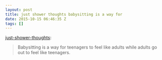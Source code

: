 ```yaml
---
layout: post
title: just shower thoughts babysitting is a way for
date: 2015-10-15 06:46:35 Z
tags: []
---
```

[just-shower-thoughts](http://just-shower-thoughts.tumblr.com/post/131180707509):

> Babysitting is a way for teenagers to feel like adults while adults go out to feel like teenagers.
